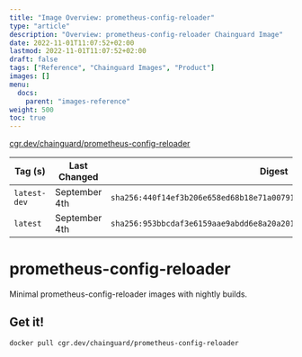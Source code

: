 ```yaml
---
title: "Image Overview: prometheus-config-reloader"
type: "article"
description: "Overview: prometheus-config-reloader Chainguard Image"
date: 2022-11-01T11:07:52+02:00
lastmod: 2022-11-01T11:07:52+02:00
draft: false
tags: ["Reference", "Chainguard Images", "Product"]
images: []
menu:
  docs:
    parent: "images-reference"
weight: 500
toc: true
---
```


[cgr.dev/chainguard/prometheus-config-reloader](https://github.com/chainguard-images/images/tree/main/images/prometheus-config-reloader)

| Tag (s)       | Last Changed  | Digest                                                                    |
|---------------|---------------|---------------------------------------------------------------------------|
|  `latest-dev` | September 4th | `sha256:440f14ef3b206e658ed68b18e71a007913a447ab6150082e826b588da929bb36` |
|  `latest`     | September 4th | `sha256:953bbcdaf3e6159aae9abdd6e8a20a2018febb03d8c151d3cc4a4cbb828ac6d8` |

# prometheus-config-reloader

Minimal prometheus-config-reloader images with nightly builds.

## Get it!

```shell
docker pull cgr.dev/chainguard/prometheus-config-reloader
```
